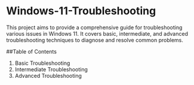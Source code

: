 # Windows-11-Troubleshooting

This project aims to provide a comprehensive guide for troubleshooting various issues in Windows 11. It covers basic, intermediate, and advanced troubleshooting techniques to diagnose and resolve common problems.

##Table of Contents
1. Basic Troubleshooting
2. Intermediate Troubleshooting
3. Advanced Troubleshooting
